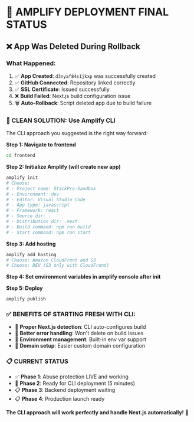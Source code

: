 # 🎯 **AMPLIFY DEPLOYMENT FINAL STATUS**

## ❌ **App Was Deleted During Rollback**

### **What Happened**:
1. ✅ **App Created**: `d3nyaf84s1jkxp` was successfully created
2. ✅ **GitHub Connected**: Repository linked correctly
3. ✅ **SSL Certificate**: Issued successfully  
4. ❌ **Build Failed**: Next.js build configuration issue
5. 🗑️ **Auto-Rollback**: Script deleted app due to build failure

### **🚀 CLEAN SOLUTION: Use Amplify CLI**

The CLI approach you suggested is the right way forward:

**Step 1: Navigate to frontend**
```bash
cd frontend
```

**Step 2: Initialize Amplify (will create new app)**
```bash
amplify init
# Choose:
# - Project name: StackPro-Sandbox
# - Environment: dev
# - Editor: Visual Studio Code
# - App type: javascript
# - Framework: react
# - Source dir: .
# - Distribution dir: .next
# - Build command: npm run build
# - Start command: npm run start
```

**Step 3: Add hosting**
```bash
amplify add hosting
# Choose: Amazon CloudFront and S3
# Choose: DEV (S3 only with CloudFront)
```

**Step 4: Set environment variables in amplify console after init**

**Step 5: Deploy**
```bash
amplify publish
```

### **✅ BENEFITS OF STARTING FRESH WITH CLI**:
- 🎯 **Proper Next.js detection**: CLI auto-configures build
- 🎯 **Better error handling**: Won't delete on build issues  
- 🎯 **Environment management**: Built-in env var support
- 🎯 **Domain setup**: Easier custom domain configuration

### **📋 CURRENT STATUS**
- ✅ **Phase 1**: Abuse protection LIVE and working
- 🔄 **Phase 2**: Ready for CLI deployment (5 minutes)
- 📋 **Phase 3**: Backend deployment waiting
- 📋 **Phase 4**: Production launch ready

**The CLI approach will work perfectly and handle Next.js automatically!** 🚀
